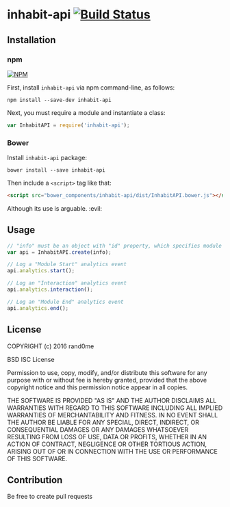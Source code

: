 inhabit-api [![Build Status](https://travis-ci.org/rand0me/node-inhabit-api.svg?branch=master)](https://travis-ci.org/rand0me/node-inhabit-api)
===========

## Installation
### npm
[![NPM](https://nodei.co/npm/inhabit-api.png)](https://nodei.co/npm/inhabit-api/)

First, install `inhabit-api` via npm command-line, as follows:
```
npm install --save-dev inhabit-api
```
Next, you must require a module and instantiate a class:
```javascript
var InhabitAPI = require('inhabit-api');
```
### Bower
Install `inhabit-api` package:
```
bower install --save inhabit-api
```
Then include a `<script>` tag like that:
```html
<script src="bower_components/inhabit-api/dist/InhabitAPI.bower.js"></script>
```
Although its use is arguable. :evil:

## Usage
```javascript
// "info" must be an object with "id" property, which specifies module ID
var api = InhabitAPI.create(info);

// Log a "Module Start" analytics event
api.analytics.start();

// Log an "Interaction" analytics event
api.analytics.interaction();

// Log an "Module End" analytics event
api.analytics.end();
```

## License
COPYRIGHT (c) 2016 rand0me

BSD ISC License

Permission to use, copy, modify, and/or distribute this software for any
purpose with or without fee is hereby granted, provided that the above
copyright notice and this permission notice appear in all copies.

THE SOFTWARE IS PROVIDED "AS IS" AND THE AUTHOR DISCLAIMS ALL WARRANTIES
WITH REGARD TO THIS SOFTWARE INCLUDING ALL IMPLIED WARRANTIES OF
MERCHANTABILITY AND FITNESS. IN NO EVENT SHALL THE AUTHOR BE LIABLE FOR
ANY SPECIAL, DIRECT, INDIRECT, OR CONSEQUENTIAL DAMAGES OR ANY DAMAGES
WHATSOEVER RESULTING FROM LOSS OF USE, DATA OR PROFITS, WHETHER IN AN
ACTION OF CONTRACT, NEGLIGENCE OR OTHER TORTIOUS ACTION, ARISING OUT OF
OR IN CONNECTION WITH THE USE OR PERFORMANCE OF THIS SOFTWARE.

## Contribution
Be free to create pull requests
